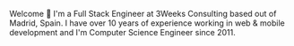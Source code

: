 Welcome 👋 I'm a Full Stack Engineer at 3Weeks Consulting based out of Madrid, Spain. I have over 10 years of experience working in web & mobile development and I'm Computer Science Engineer since 2011.
